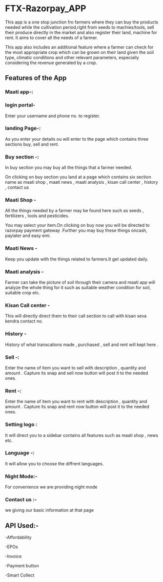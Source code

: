 # FTX-Razorpay_APP
This app is a one stop junction fro farmers where they can buy the products needed while the cultivation period,right from seeds to machies/tools,
sell their produce directly in the market and also register their land, machine for rent. It aims to cover all the needs of a farmer.

This app also includes an additional feature where a farmer can check for the most appropriate crop which can be grown on their land given the soil type, 
climatic condiitons and other relevant parameters, especially considering the revenue generated by a crop.

## Features of the App

### Maati app-:

### login portal-
Enter your username and phone no. to register.


### landing Page-:
As you enter your details ou will enter to the page which contains three sections buy, sell and rent.

### Buy section -: 
In buy section you may buy all the things that a farmer needed.
 
On clicking on buy section you land at a page which contains six section name as maati shop , maati news , maati analysis , kisan call center , history , contact us

### Maati Shop -
All the things needed by a farmer may be found here such as seeds , fertilizers , tools and pesticides.

You may select your item.On clicking on buy now you will be directed to razorpay payment gateway .Further you may buy these things oncash, paylater and easy emi.

### Maati News - 
Keep you update with the things related to farmers.It get updated daily.

### Maati analysis - 
Farmer can take the picture of soil through their camera and maati app will analyze the whole thing for it such as suitable weather condition for soil, suitable crop etc.

### Kisan Call center - 
This will directly direct them to their call section to call with kisan seva kendra contact no.

### History - 
History of what transcations made , purchased , sell and rent will kept here .


### Sell -: 
Enter the name of item you want to sell with description , quantity and amount .
Capture its snap and sell now button will post it to the needed ones.

### Rent -: 
Enter the name of item you want to rent with description , quantity and amount .
Capture its snap and rent now button will post it to the needed ones.

### Setting logo : 
It will direct you to a sidebar 
contains all features such as maati shop , news etc.

### Language -: 
It will allow you to choose the diffrent languages.

### Night Mode:- 
For convenience we are providing night mode 

### Contact us :- 
we giving our basic information at that page

## API Used:-
-Affordability

-EPOs

-Invoice

-Payment button

-Smart Collect

